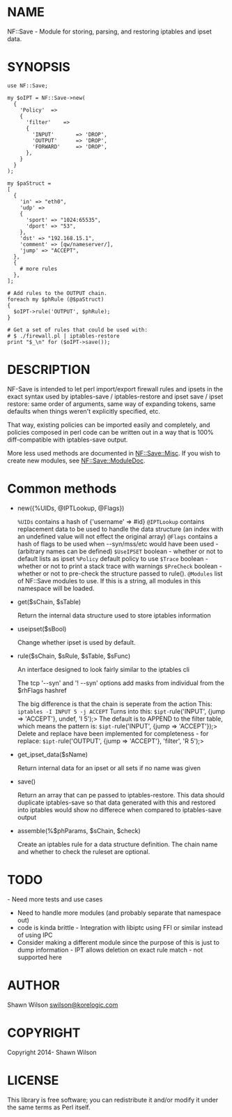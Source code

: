 # NAME

NF::Save - Module for storing, parsing, and restoring iptables and 
ipset data.

# SYNOPSIS

    use NF::Save;

    my $oIPT = NF::Save->new(
      {
        'Policy'  =>
        {
          'filter'    =>
          {
            'INPUT'       => 'DROP',
            'OUTPUT'      => 'DROP',
            'FORWARD'     => 'DROP',
          },
        }
      }
    );

    my $paStruct = 
    [
      {
        'in' => "eth0",
        'udp' => 
        {
          'sport' => "1024:65535",
          'dport' => "53",
        }, 
        'dst' => "192.168.15.1",
        'comment' => [qw/nameserver/],
        'jump' => "ACCEPT",
      },
      {
        # more rules
      },
    ];

    # Add rules to the OUTPUT chain.
    foreach my $phRule (@$paStruct)
    {
      $oIPT->rule('OUTPUT', $phRule);
    }

    # Get a set of rules that could be used with: 
    # $ ./firewall.pl | iptables-restore
    print "$_\n" for ($oIPT->save());

# DESCRIPTION

NF-Save is intended to let perl import/export firewall rules and ipsets
in the exact syntax used by iptables-save / iptables-restore and ipset
save / ipset restore: same order of arguments, same way of expanding
tokens, same defaults when things weren't explicitly specified, etc.

That way, existing policies can be imported easily and completely, and
policies composed in perl code can be written out in a way that is 100%
diff-compatible with iptables-save output.

More less used methods are documented in [NF::Save::Misc](https://metacpan.org/pod/NF::Save::Misc). If you wish 
to create new modules, see [NF::Save::ModuleDoc](https://metacpan.org/pod/NF::Save::ModuleDoc).

# Common methods

- new({%UIDs, @IPTLookup, @Flags})

    `%UIDs` contains a hash of {'username' => #id}
    `@IPTLookup` contains replacement data to be used to handle the data 
    structure (an index with an undefined value will not effect the 
    original array)
    `@Flags` contains a hash of flags to be used when --syn/mss/etc would 
    have been used - (arbitrary names can be defined)
    `$UseIPSET` boolean - whether or not to default lists as ipset
    `%Policy` default policy to use
    `$Trace` boolean - whether or not to print a stack trace with warnings
    `$PreCheck` boolean - whether or not to pre-check the structure passed 
    to rule().
    `@Modules` list of NF::Save modules to use. If this is a string, all 
    modules in this namespace will be loaded.

- get($sChain, $sTable)

    Return the internal data structure used to store iptables information

- useipset($sBool)

    Change whether ipset is used by default.

- rule($sChain, $sRule, $sTable, $sFunc)

    An interface designed to look fairly similar to the iptables cli

    The tcp '--syn' and '! --syn' options add masks from individual from
    the $rhFlags hashref

    The big difference is that the chain is seperate from the action
    This:
    `iptables -I INPUT 5 -j ACCEPT`
    Turns into this:
    `$ipt-`rule('INPUT', {jump => 'ACCEPT'}, undef, 'I 5');>
    The default is to APPEND to the filter table, which means the pattern is:
    `$ipt-`rule('INPUT', {jump => 'ACCEPT'});>
    Delete and replace have been implemented for completeness - for replace:
    `$ipt-`rule('OUTPUT', {jump => 'ACCEPT'}, 'filter', 'R 5');>

- get\_ipset\_data($sName)

    Return internal data for an ipset or all sets if no name was given

- save()

    Return an array that can pe passed to iptables-restore. This data 
    should duplicate iptables-save so that data generated with this and 
    restored into iptables would show no differece when compared to 
    iptables-save output

- assemble(%$phParams, $sChain, $check)

    Create an iptables rule for a data structure definition.
    The chain name and whether to check the ruleset are optional.

# TODO

\- Need more tests and use cases
  - Need to handle more modules (and probably separate that namespace out)
  - code is kinda brittle
\- Integration with libiptc using FFI or similar instead of using IPC
  - Consider making a different module since the purpose of this is just to 
    dump information
\- IPT allows deletion on exact rule match - not supported here

# AUTHOR

Shawn Wilson <swilson@korelogic.com>

# COPYRIGHT

Copyright 2014- Shawn Wilson

# LICENSE

This library is free software; you can redistribute it and/or modify
it under the same terms as Perl itself.
